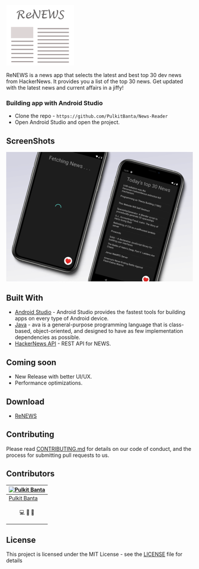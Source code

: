 ![ReNEWS](Design/logo.png "ReNEWS")

ReNEWS is a news app that selects the latest and best top 30 dev news from HackerNews. It provides you a list of the top 30 news. Get updated with the latest news and current affairs in a jiffy!

### Building app with Android Studio

* Clone the repo - `https://github.com/PulkitBanta/News-Reader`
* Open Android Studio and open the project.

## ScreenShots
![Home](Screenshots/main.png)

## Built With

* [Android Studio](https://developer.android.com/) - Android Studio provides the fastest tools for building apps on every type of Android device.
* [Java](https://www.java.com/en/) - ava is a general-purpose programming language that is class-based, object-oriented, and designed to have as few implementation dependencies as possible.
* [HackerNews API](https://github.com/HackerNews/API) - REST API for NEWS.

## Coming soon

* New Release with better UI/UX.
* Performance optimizations.

## Download

* [ReNEWS](https://github.com/PulkitBanta/ReNews/releases/tag/1.0.0)

## Contributing

Please read [CONTRIBUTING.md](CONTRIBUTING.md) for details on our code of conduct, and the process for submitting pull requests to us.

## Contributors

| [![Pulkit Banta](https://github.com/PulkitBanta.png?size=100)](https://github.com/PulkitBanta) |
| --- |
| [Pulkit Banta](https://github.com/PulkitBanta) |
| <p align="center"><a title="code">💻</a> <a title="designing">🎨</a> <a title="documentation">📖</a></p>

## License

This project is licensed under the MIT License - see the [LICENSE](LICENSE) file for details

